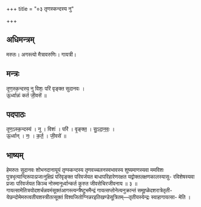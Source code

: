 +++
title = "०३ तृणस्कन्दस्य नु"

+++
## अधिमन्त्रम्
मरुतः। अगस्त्यो मैत्रावरुणिः। गायत्री।

## मन्त्रः
तृ॒ण॒स्क॒न्दस्य॒ नु विशः॒ परि॑ वृङ्क्त सुदानवः ।  
ऊ॒र्ध्वान्नः॑ कर्त जी॒वसे॑ ॥

## पदपाठः
तृ॒ण॒ऽस्क॒न्दस्य॑ । नु । विशः॑ । परि॑ । वृ॒ङ्क्त॒ । सु॒ऽदा॒न॒वः॒ ।  
ऊ॒र्ध्वान् । नः॒ । क॒र्त॒ । जी॒वसे॑ ॥

## भाष्यम्
हेमरुतः सुदानवः शोभनदानायूयं तृण्स्कन्दस्य तृणवच्चलनस्वभावस्य शुष्यमाणस्यवा ममविशः पुत्रभृत्यान्दिरूपाःप्रजाःनुक्षिप्रं परिवृङ्क्त परिवर्जयत बाधापरिहारेणरक्षत यद्वोक्तलक्षणकालस्यासु- रविशेषस्यवा प्रजाः परिवर्जयत किञ्च नोस्मानूर्ध्वान्कर्त कुरुत जीवसेचिरजीवनाय ॥ ३ ॥गायत्सामेतित्रयोदशर्चन्नवमंसूक्तंआगस्त्यन्त्रैष्टुभमैन्द्रं गायत्सप्तोनेत्यनुक्रान्तं समूह्ळेदशरात्रेतृती- येछन्दोमेमरुत्वतीयशस्त्रीतत्सूक्तं विश्वजितोग्निन्नरइतिखण्डेसूत्रितम्—तृतीयस्येन्द्रः स्वाहागायत्सा- मेति ।